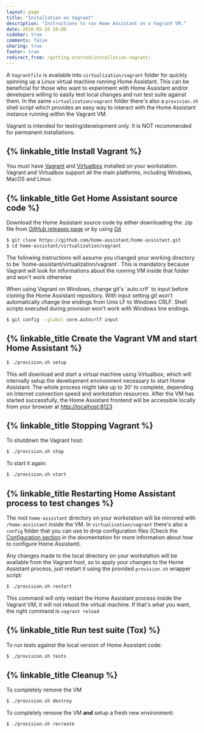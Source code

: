 ```yaml
---
layout: page
title: "Installation on Vagrant"
description: "Instructions to run Home Assistant on a Vagrant VM."
date: 2016-05-28 10:00
sidebar: true
comments: false
sharing: true
footer: true
redirect_from: /getting-started/installation-vagrant/
---
```


A `Vagrantfile` is available into `virtualization/vagrant` folder for quickly spinning up a Linux virtual machine running Home Assistant. This can be beneficial for those who want to experiment with Home Assistant and/or developers willing to easily test local changes and run test suite against them. In the same `virtualization/vagrant` folder there's also a `provision.sh` shell script which provides an easy way to interact with the Home Assistant instance running within the Vagrant VM.

<p class='note'>
Vagrant is intended for testing/development only. It is NOT recommended for permanent installations.
</p>

## {% linkable_title Install Vagrant %}

You must have [Vagrant](https://www.vagrantup.com/downloads.html) and [Virtualbox](https://www.virtualbox.org/wiki/Downloads) installed on your workstation. Vagrant and Virtualbox support all the main platforms, including Windows, MacOS and Linux.

## {% linkable_title Get Home Assistant source code %}

Download the Home Assistant source code by either downloading the .zip file from [GitHub releases page](https://github.com/home-assistant/home-assistant/releases) or by using [Git](https://git-scm.com/)

```bash
$ git clone https://github.com/home-assistant/home-assistant.git
$ cd home-assistant/virtualization/vagrant
```

<p class='note'>
The following instructions will assume you changed your working directory to be `home-assistant/virtualization/vagrant`. This is mandatory because Vagrant will look for informations about the running VM inside that folder and won't work otherwise
</p>

<p class='note'>
When using Vagrant on Windows, change git's `auto.crlf` to input before cloning the Home Assistant repository. With input setting git won't automatically change line endings from Unix LF to Windows CRLF. Shell scripts executed during provision won't work with Windows line endings.
</p>

```bash
$ git config --global core.autocrlf input
```

## {% linkable_title Create the Vagrant VM and start Home Assistant %}

```bash
$ ./provision.sh setup
```

This will download and start a virtual machine using Virtualbox, which will internally setup the development environment necessary to start Home Assistant. The whole process might take up to 30' to complete, depending on Internet connection speed and workstation resources. After the VM has started successfully, the Home Assistant frontend will be accessible locally from your browser at [http://localhost:8123](http://localhost:8123)

## {% linkable_title Stopping Vagrant %}

To shutdown the Vagrant host:

```bash
$ ./provision.sh stop
```

To start it again:

```bash
$ ./provision.sh start
```

## {% linkable_title Restarting Home Assistant process to test changes %}

The root `home-assistant` directory on your workstation will be mirrored with `/home-assistant` inside the VM. In `virtualization/vagrant` there's also a `config` folder that you can use to drop configuration files (Check the [Configuration section](/docs/configuration/) in the docmentation for more information about how to configure Home Assistant).

Any changes made to the local directory on your workstation will be available from the Vagrant host, so to apply your changes to the Home Assistant process, just restart it using the provided `provision.sh` wrapper script:

```bash
$ ./provision.sh restart
```

<p class='note'>
This command will only restart the Home Assistant process inside the Vagrant VM, it will not reboot the virtual machine. If that's what you want, the right command is <code>vagrant reload</code>
</p>

## {% linkable_title Run test suite (Tox) %}

To run tests against the local version of Home Assistant code:

```bash
$ ./provision.sh tests
```

## {% linkable_title Cleanup %}

To completely remove the VM

```bash
$ ./provision.sh destroy
```

To completely remove the VM **and** setup a fresh new environment:

```bash
$ ./provision.sh recreate
```

